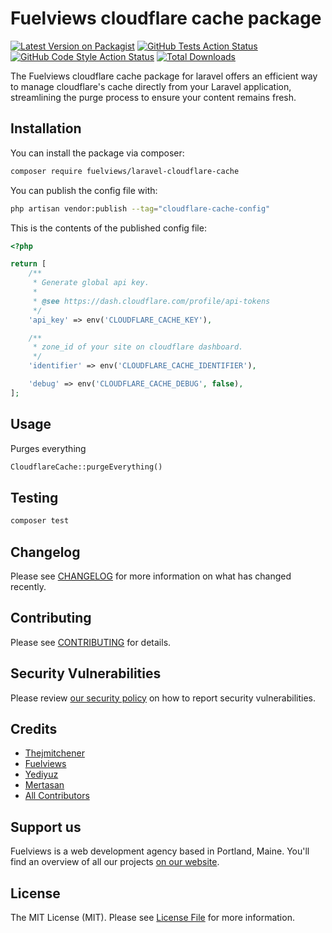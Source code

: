 # Fuelviews cloudflare cache package

[![Latest Version on Packagist](https://img.shields.io/packagist/v/fuelviews/laravel-cloudflare-cache.svg?style=flat-square)](https://packagist.org/packages/fuelviews/laravel-cloudflare-cache)
[![GitHub Tests Action Status](https://img.shields.io/github/actions/workflow/status/fuelviews/laravel-cloudflare-cache/run-tests.yml?branch=main&label=tests&style=flat-square)](https://github.com/fuelviews/laravel-cloudflare-cache/actions?query=workflow%3Arun-tests+branch%3Amain)
[![GitHub Code Style Action Status](https://img.shields.io/github/actions/workflow/status/fuelviews/laravel-cloudflare-cache/fix-php-code-style-issues.yml?branch=main&label=code%20style&style=flat-square)](https://github.com/fuelviews/laravel-cloudflare-cache/actions?query=workflow%3A"Fix+PHP+code+style+issues"+branch%3Amain)
[![Total Downloads](https://img.shields.io/packagist/dt/fuelviews/laravel-cloudflare-cache.svg?style=flat-square)](https://packagist.org/packages/fuelviews/laravel-cloudflare-cache)

The Fuelviews cloudflare cache package for laravel offers an efficient way to manage cloudflare's cache directly from your Laravel application, streamlining the purge process to ensure your content remains fresh.

## Installation

You can install the package via composer:

```bash
composer require fuelviews/laravel-cloudflare-cache
```

You can publish the config file with:

```bash
php artisan vendor:publish --tag="cloudflare-cache-config"
```

This is the contents of the published config file:

```php
<?php

return [
    /**
     * Generate global api key.
     *
     * @see https://dash.cloudflare.com/profile/api-tokens
     */
    'api_key' => env('CLOUDFLARE_CACHE_KEY'),

    /**
     * zone_id of your site on cloudflare dashboard.
     */
    'identifier' => env('CLOUDFLARE_CACHE_IDENTIFIER'),

    'debug' => env('CLOUDFLARE_CACHE_DEBUG', false),
];

```

## Usage

Purges everything

```php
CloudflareCache::purgeEverything()
```

## Testing

```bash
composer test
```

## Changelog

Please see [CHANGELOG](CHANGELOG.md) for more information on what has changed recently.

## Contributing

Please see [CONTRIBUTING](CONTRIBUTING.md) for details.

## Security Vulnerabilities

Please review [our security policy](../../security/policy) on how to report security vulnerabilities.

## Credits

- [Thejmitchener](https://github.com/thejmitchener)
- [Fuelviews](https://github.com/fuelviews)
- [Yediyuz](https://github.com/yediyuz)
- [Mertasan](https://github.com/mertasan)
- [All Contributors](../../contributors)

## Support us

Fuelviews is a web development agency based in Portland, Maine. You'll find an overview of all our projects [on our website](https://fuelviews.com).

## License

The MIT License (MIT). Please see [License File](LICENSE.md) for more information.
